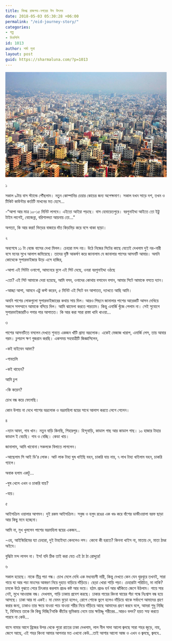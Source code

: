 ```yaml
---
title: বিদগ্ধ রাজপথ-নগরের ঈদ উৎসব
date: 2018-05-03 05:30:28 +06:00
permalink: "/eid-journey-story/"
categories:
- গল্প
- দিনলিপি
id: 1013
author: শর্মা লুনা
layout: post
guid: https://sharmaluna.com/?p=1013
---
```


[![](/assets/images/wp-content/uploads/2018/05/Dakka-Banglades.jpg)](/assets/images/wp-content/uploads/2018/05/Dakka-Banglades.jpg)

১

সকাল ৯টায় বাস স্ট্যান্ডে পৌঁছলাম। নতুন কোম্পানির চেয়ার কোচের জন্য অপেক্ষমাণ। সকাল যখন সাড়ে দশ, তখন ও টিকিট কাউন্টার কর্তাটি মাখনের মত হেসে…

-“আপা আর মাত্র ১০-১৫ মিনিট লাগবে। এইতো আইয়া পড়ছে। বাস হেমায়েতপুরে। বরগুনাইদ্দা আইতে তো ইট্টু টাইম লাগেই, বোজেন্না, বরিশালদ্যা আয়নায় তো…”

অগত্যা, কি আর করা! ভিড়ের বাজারে দাঁত কিড়মিড় করে বসে থাকা ছাড়া।

২

অবশেষে ১১ টা বেজে বাসের দেখা মিলল। চেহারা মন্দ নয়। উঠে নিজের সিটের কাছে যেতেই দেখলাম দুই নর-নারী বসে মনের সুখে আলাপ জমিয়েছে। তাদের দৃষ্টি আকর্ষণ করে জানালাম যে জানালার পাসের আসনটি আমার। অমনি কোত্থেকে সুপারভাইজার উড়ে এসে হাজির,

-আপা এই সিটটা ওনাগো, আমনেরে বুলে এই সিট দেছে, ওনরা বরগুনাইদ্দা ওঠছে

-তো? এই সিট আমাকে দেয়া হয়েছে, আমি বসব, ওনাদের কোথায় বসাবেন বসান, আমার সিটে আমাকে বসতে দ্যান।

-আচ্ছা আপা, আমনে এট্টু কস্ট করেন, ৫ মিনিট এই সিটে বন আপাতত, দ্যাখতে আছি আমি।

অমনি পাশের লোকগুলো সুপারভাইজারের কথায় সায় দিল। আরও পিছনে জানালার পাশের আরেকটি আসন দেখিয়ে সকলে সসম্মানে আমাকে বসিয়ে দিল। আমি ঝামেলা করতে পারতাম। কিন্তু এনার্জি খুঁজে পেলাম না। সেই সুযোগে সুপারভাইজারটিও পগার পার আপাতত। কি আর করা সারা রাস্তা খাবি খাওয়া…

৩

পাশের আসনটিতে বসলেন দেখতে শুনতে একজন খাঁটি গ্রাম্য ভদ্রলোক। একেই মেজাজ খারাপ, এনার্জি লেস, তায় আবার গরম। চুপচাপ ক্ষণ গুজরান করছি। একসময় সহযাত্রীটি জিজ্ঞাসিলেন,

-কই যাইবেন আফা?

-গাবতলি

-কই থাহেন?

আমি চুপ

-কি করেন?

চোখ বন্ধ করে ফেলেছি।

কোন উপায় না দেখে পাশের ভদ্রলোক ও ভদ্রমহিলা দ্বয়ের সাথে আলাপ করতে লেগে গেলেন।

৪

-ন্যান আফা, গাব খান। নতুন বাড়ি কিনছি, শিহারপুর। হিন্দুবাড়ি, কাডাল গাছ আর কাডাল গাছ। ১০ হাজার টাহার কাডাল ই বেচছি। গাব ও বেচ্ছি। কেডা খায়।

জানালাম, আমি খাবোনা।সকলকে বিলাতে লাগলেন।

-আছেলাম সি আই ডি’র লোক। আট লাক টাহা ঘুষ খাইছি যহন, চাকরি যায় নায়, ৭ লাখ টাহা খাইলাম যহন, চাকরি গ্যালে।

অবাক হলাম একটু…

-ঘুষ খেলে এখন ও চাকরি যায়?

-যায়।

৫

আইসক্রিম ওয়ালার আগমন। দুই রকম আইসক্রিম। সবুজ ও হলুদ রঙের এক খণ্ড করে বাঁশের ডান্ডীওয়ালা বরফ ছাড়া আর কিছু মনে হচ্ছেনা।

আমি না, মুখ খুললেন পাশের ভদ্রমহিলা দ্বয়ের একজন…

-এহ, আইস্কিরিমের য্যা চেহারা, দুই টাহাইদ্যা কেনলেও লস। কেনো কী হরতে? কিননা খাইস না, মাতায় দে, মাতা ঠাণ্ডা অইবে।

বুদ্ধিটা মন্দ লাগল না। ইস! যদি ঠিক তাই করা যেত এই ঠা ঠা রোদ্দুরে!

৬

সকাল হয়েছে। নাকে তীব্র পচা গন্ধ। চোখ মেলে দেখি এক মধ্যবয়সী নারী, কিন্তু দেখতে কেন যেন থুরথুরে তখনই, সারা গায়ে ঘা আর পচা মাংসের আস্তরণ নিয়ে দুহাত বাড়িয়ে দাঁড়িয়ে। ছেড়া খোরা শাড়ি পড়া। চেহারাটা পরিচিত, মা নাকি? চমকে উঠে বুঝতে পেরে চিৎকার করলাম প্রচণ্ড কষ্ট আর ভয়ে। হঠাৎ প্রচণ্ড হর্ন আর ঝাঁকিতে জেগে উঠলাম। গায়ে সার নেই, মুখে আওয়াজ বন্ধ। দেখলাম, গাড়ি ঢাকায় প্রবেশ করছে। ঢাকার গায়ের কিংবা ঘায়ের পঁচা গন্ধে নিঃশ্বাস বন্ধ হয়ে আসছে। ঢাকা আর মা একই। মা যেমন বুড়ো হলেও, রোগে শোকে ভুগে হলেও দাঁড়িয়ে থাকে সর্বাংশে আমাদের গ্রহণ করার জন্য, ঢাকাও তার ক্ষয়ে যাওয়া পচে যাওয়া শরীর নিয়ে দাঁড়িয়ে আছে আমাদের গ্রহণ করবে বলে, আমরা শুধু নিচ্ছি ই, বিনিময়ে তাকে কি কিছু দিচ্ছি?নাকি কীটের ভূমিকায় নেমে তার ক্ষয়িষ্ণু শরীরের…আরও বলব? হয়ত সহ্য করতে পারবে না কেউ…

বাসে নামার আগে ব্রিজের উপর থেকে পুরো রাতের ঢাকা দেখলাম, লাল নীল সাদা আলো জ্বলছে সারা শহর জুড়ে, নাহ, জেগে আছে, এই শহর কিংবা আমার আপনার মত এখনো কেউ…তাই আশার আলো আজ ও এখন ও জ্বলছে, জ্বলবে..
